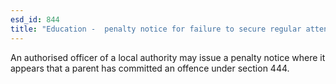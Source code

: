 ```yaml
---
esd_id: 844
title: "Education -  penalty notice for failure to secure regular attendance at school"
---
```


An authorised officer of a local authority may issue a penalty notice where it appears that a parent has committed an offence under section 444.

